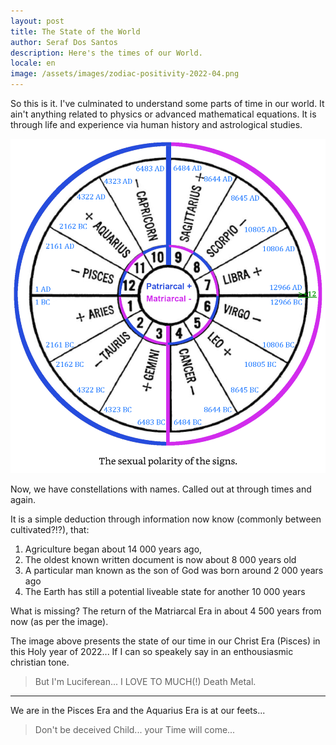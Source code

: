 ```yaml
---
layout: post
title: The State of the World
author: Seraf Dos Santos
description: Here's the times of our World.
locale: en
image: /assets/images/zodiac-positivity-2022-04.png
---
```


So this is it. I've culminated to understand some parts of time in our world. It ain't anything related to physics or advanced mathematical equations. It is through life and experience via human history and astrological studies.

![An image of time through our Zodiac in 2022](/assets/images/zodiac-positivity-2022-04.png)

Now, we have constellations with names. Called out at through times and again.

It is a simple deduction through information now know (commonly between cultivated?!?), that:

1. Agriculture began about 14 000 years ago,
2. The oldest known written document is now about 8 000 years old
3. A particular man known as the son of God was born around 2 000 years ago
4. The Earth has still a potential liveable state for another 10 000 years

What is missing? The return of the Matriarcal Era in about 4 500 years from now (as per the image).

The image above presents the state of our time in our Christ Era (Pisces) in this Holy year of 2022... If I can so speakely say in an enthousiasmic christian tone.

> But I'm Luciferean... I LOVE TO MUCH(!) Death Metal.

---

We are in the Pisces Era and the Aquarius Era is at our feets...

> Don't be deceived Child... your Time will come...